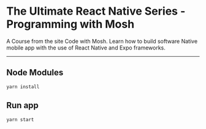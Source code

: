 # The Ultimate React Native Series - Programming with Mosh

A Course from the site Code with Mosh. Learn how to build software Native mobile app with the use of React Native and Expo frameworks.

---

## Node Modules

`yarn install`

## Run app

`yarn start`
